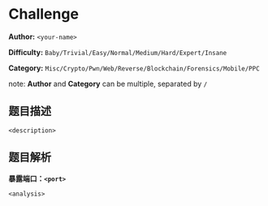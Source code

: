 # Challenge

**Author:** `<your-name>`

**Difficulty:** `Baby/Trivial/Easy/Normal/Medium/Hard/Expert/Insane`

**Category:** `Misc/Crypto/Pwn/Web/Reverse/Blockchain/Forensics/Mobile/PPC`

note: **Author** and **Category** can be multiple, separated by `/`

## 题目描述

`<description>`

## 题目解析

**暴露端口：`<port>`**

`<analysis>`
